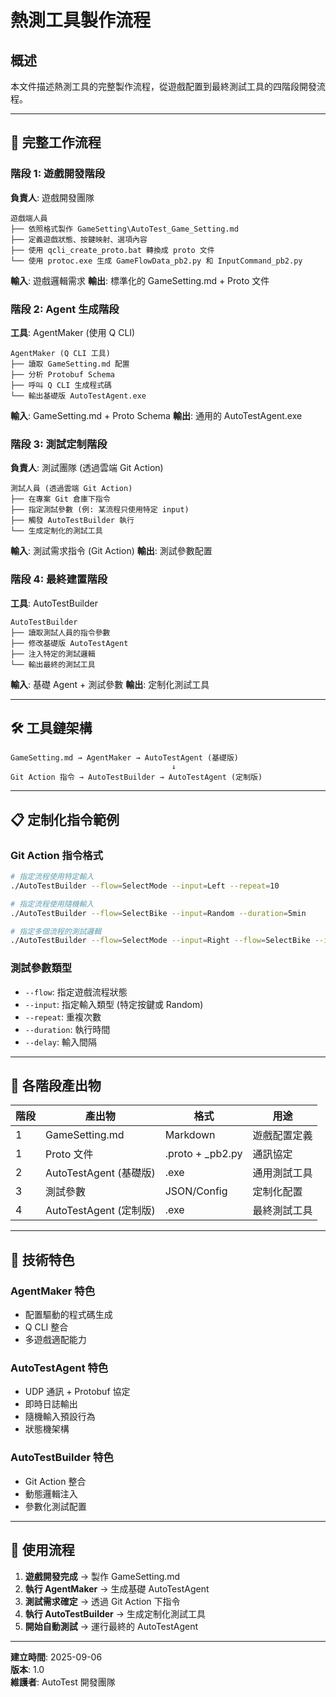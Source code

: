 # 熱測工具製作流程

## 概述

本文件描述熱測工具的完整製作流程，從遊戲配置到最終測試工具的四階段開發流程。

---

## 🔄 完整工作流程

### 階段 1: 遊戲開發階段
**負責人**: 遊戲開發團隊

```
遊戲端人員
├── 依照格式製作 GameSetting\AutoTest_Game_Setting.md
├── 定義遊戲狀態、按鍵映射、選項內容
├── 使用 qcli_create_proto.bat 轉換成 proto 文件
└── 使用 protoc.exe 生成 GameFlowData_pb2.py 和 InputCommand_pb2.py
```

**輸入**: 遊戲邏輯需求
**輸出**: 標準化的 GameSetting.md + Proto 文件

### 階段 2: Agent 生成階段
**工具**: AgentMaker (使用 Q CLI)

```
AgentMaker (Q CLI 工具)
├── 讀取 GameSetting.md 配置
├── 分析 Protobuf Schema
├── 呼叫 Q CLI 生成程式碼
└── 輸出基礎版 AutoTestAgent.exe
```

**輸入**: GameSetting.md + Proto Schema
**輸出**: 通用的 AutoTestAgent.exe

### 階段 3: 測試定制階段
**負責人**: 測試團隊 (透過雲端 Git Action)

```
測試人員 (透過雲端 Git Action)
├── 在專案 Git 倉庫下指令
├── 指定測試參數 (例: 某流程只使用特定 input)
├── 觸發 AutoTestBuilder 執行
└── 生成定制化的測試工具
```

**輸入**: 測試需求指令 (Git Action)
**輸出**: 測試參數配置

### 階段 4: 最終建置階段
**工具**: AutoTestBuilder

```
AutoTestBuilder
├── 讀取測試人員的指令參數
├── 修改基礎版 AutoTestAgent
├── 注入特定的測試邏輯
└── 輸出最終的測試工具
```

**輸入**: 基礎 Agent + 測試參數
**輸出**: 定制化測試工具

---

## 🛠️ 工具鏈架構

```
GameSetting.md → AgentMaker → AutoTestAgent (基礎版)
                                    ↓
Git Action 指令 → AutoTestBuilder → AutoTestAgent (定制版)
```

---

## 📋 定制化指令範例

### Git Action 指令格式
```bash
# 指定流程使用特定輸入
./AutoTestBuilder --flow=SelectMode --input=Left --repeat=10

# 指定流程使用隨機輸入
./AutoTestBuilder --flow=SelectBike --input=Random --duration=5min

# 指定多個流程的測試邏輯
./AutoTestBuilder --flow=SelectMode --input=Right --flow=SelectBike --input=Left
```

### 測試參數類型
- `--flow`: 指定遊戲流程狀態
- `--input`: 指定輸入類型 (特定按鍵或 Random)
- `--repeat`: 重複次數
- `--duration`: 執行時間
- `--delay`: 輸入間隔

---

## 🎯 各階段產出物

| 階段 | 產出物 | 格式 | 用途 |
|------|--------|------|------|
| 1 | GameSetting.md | Markdown | 遊戲配置定義 |
| 1 | Proto 文件 | .proto + _pb2.py | 通訊協定 |
| 2 | AutoTestAgent (基礎版) | .exe | 通用測試工具 |
| 3 | 測試參數 | JSON/Config | 定制化配置 |
| 4 | AutoTestAgent (定制版) | .exe | 最終測試工具 |

---

## 🔧 技術特色

### AgentMaker 特色
- 配置驅動的程式碼生成
- Q CLI 整合
- 多遊戲適配能力

### AutoTestAgent 特色
- UDP 通訊 + Protobuf 協定
- 即時日誌輸出
- 隨機輸入預設行為
- 狀態機架構

### AutoTestBuilder 特色
- Git Action 整合
- 動態邏輯注入
- 參數化測試配置

---

## 📝 使用流程

1. **遊戲開發完成** → 製作 GameSetting.md
2. **執行 AgentMaker** → 生成基礎 AutoTestAgent
3. **測試需求確定** → 透過 Git Action 下指令
4. **執行 AutoTestBuilder** → 生成定制化測試工具
5. **開始自動測試** → 運行最終的 AutoTestAgent

---

**建立時間**: 2025-09-06  
**版本**: 1.0  
**維護者**: AutoTest 開發團隊
